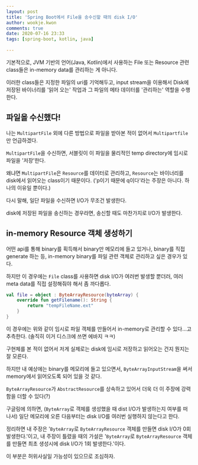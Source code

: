 ```yaml
---  
layout: post  
title: 'Spring Boot에서 File을 송수신할 때의 disk I/O'  
author: wookje.kwon  
comments: true  
date: 2020-07-16 23:33  
tags: [spring-boot, kotlin, java]  
  
---  
```


기본적으로, JVM 기반의 언어(Java, Kotlin)에서 사용하는 File 또는 Resource 관련 class들은 in-memory data를 관리하는 게 아니다.

이러한 class들은 지정한 파일의 uri를 기억해두고, input stream을 이용해서 Disk에 저장된 바이너리를 '읽어 오는' 작업과 그 파일의 메타 데이터를 '관리하는' 역할을 수행한다.

## 파일을 수신했다!

나는 `MultipartFile` 외에 다른 방법으로 파일을 받아본 적이 없어서 `Multipartfile`만 언급하겠다.

`MultipartFile`을 수신하면, 서블릿이 이 파일을 물리적인 temp directory에 임시로 파일을 '저장'한다.

왜냐면 `MultipartFile`은 `Resource`를 데이터로 관리하고, `Resource`는 바이너리를 disk에서 읽어오는 class이기 때문이다. ('p이기 때문에 q이다'라는 주장은 아니다. 하나의 이유일 뿐이다.)

다시 말해, 일단 파일을 수신하면 I/O가 무조건 발생한다.

disk에 저장된 파일을 송신하는 경우라면, 송신할 때도 마찬가지로 I/O가 발생한다.

## in-memory Resource 객체 생성하기

어떤 api를 통해 binary를 획득해서 binary만 메모리에 들고 있거나, binary를 직접 generate 하는 등, in-memory binary를 파일 관련 객체로 관리하고 싶은 경우가 있다.

하지만 이 경우에는 `File` class를 사용하면 disk I/O가 여러번 발생할 뿐더러, 여러 meta data를 직접 설정해줘야 해서 좀 까다롭다.

```kotlin
val file = object : ByteArrayResource(byteArray) {
    override fun getFilename(): String {
        return "tempFileName.ext"
    }
}
```

이 경우에는 위와 같이 임시로 파일 객체를 만들어서 in-memory로 관리할 수 있다...고 추측한다. (솔직히 이거 디스크에 쓰면 에바지 ㅋㅋ)

구현체를 본 적이 없어서 저게 실제로는 disk에 임시로 저장하고 읽어오는 건지 뭔지는 잘 모른다.

하지만 내 예상에는 binary를 메모리에 들고 있으면서, `ByteArrayInputStream`을 써서 memory에서 읽어오도록 되어 있을 것 같다.

`ByteArrayResource`가 `AbstractResource`를 상속하고 있어서 더욱 더 이 주장에 강력함을 더할 수 있다(?)

구글링에 의하면, (`ByteArray`로 객체를 생성했을 때 dist I/O가 발생하는지 여부를 떠나서) 일단 메모리에 오른 다음부터는 disk I/O를 여러번 실행하지 않는다고 한다.

정리하면 내 주장은 '`ByteArray`로 `ByteArrayResource` 객체를 만들면 disk I/O가 0회 발생한다.'이고, 내 주장이 틀렸을 때의 가설은 '`ByteArray`로 `ByteArrayResource` 객체를 만들면 최초 생성시에 disk I/O가 1회 발생한다.'이다.

이 부분은 허위사실일 가능성이 있으므로 조심하자.